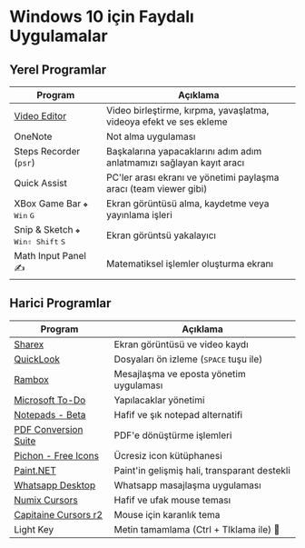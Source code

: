 # Windows 10 için Faydalı Uygulamalar

## Yerel Programlar

| Program                                                                                      | Açıklama                                                             |
| -------------------------------------------------------------------------------------------- | -------------------------------------------------------------------- |
| [Video Editor](https://www.howtogeek.com/355524/how-to-use-windows-10s-hidden-video-editor/) | Video birleştirme, kırpma, yavaşlatma, videoya efekt ve ses ekleme   |
| OneNote                                                                                      | Not alma uygulaması                                                  |
| Steps Recorder (`psr`)                                                                       | Başkalarına yapacaklarını adım adım anlatmamızı sağlayan kayıt aracı |
| Quick Assist                                                                                 | PC'ler arası ekranı ve yönetimi paylaşma aracı (team viewer gibi)    |
| XBox Game Bar <kbd>❖ Win</kbd> <kbd>G</kbd>                                                  | Ekran görüntüsü alma, kaydetme veya yayınlama işleri                 |
| Snip & Sketch <kbd>❖ Win</kbd><kbd>⇧ Shift</kbd> <kbd>S</kbd>                                | Ekran görüntsü yakalayıcı                                            |
| Math Input Panel ✍                                                                           | Matematiksel işlemler oluşturma ekranı                               |

## Harici Programlar

| Program                                                                                                                                             | Açıklama                                        |
| --------------------------------------------------------------------------------------------------------------------------------------------------- | ----------------------------------------------- |
| [Sharex]                                                                                                                                            | Ekran görüntüsü ve video kaydı                  |
| [QuickLook](https://www.microsoft.com/tr-tr/p/quicklook/9nv4bs3l1h4s?activetab=pivot:overviewtab)                                                   | Dosyaları ön izleme (<kbd>SPACE</kbd> tuşu ile) |
| [Rambox](https://rambox.pro/#home)                                                                                                                  | Mesajlaşma ve eposta yönetim uygulaması         |
| [Microsoft To-Do](https://www.microsoft.com/tr-tr/p/microsoft-to-do-list-task-reminder/9nblggh5r558?cid=msft_web_chart&activetab=pivot:overviewtab) | Yapılacaklar yönetimi                           |
| [Notepads - Beta](https://www.microsoft.com/tr-tr/p/notepads-beta/9nhl4nsc67wm?activetab=pivot:overviewtab)                                         | Hafif ve şık notepad alternatifi                |
| [PDF Conversion Suite]                                                                                                                              | PDF'e dönüştürme işlemleri                      |
| [Pichon - Free Icons]                                                                                                                               | Ücresiz icon kütüphanesi                        |
| [Paint.NET]                                                                                                                                         | Paint'in gelişmiş hali, transparant destekli    |
| [Whatsapp Desktop]                                                                                                                                  | Whatsapp masajlaşma uygulaması                  |
| [Numix Cursors](https://www.deviantart.com/alexgal23/art/Numix-Cursors-631491782)                                                                   | Hafif ve ufak mouse teması                      |
| [Capitaine Cursors r2]                                                                                                                              | Mouse için karanlık tema                        |
| Light Key                                                                                                                                           | Metin tamamlama (Ctrl + TIklama ile) 🤔         |

[sharex]: https://www.microsoft.com/en-us/p/sharex/9nblggh4z1sp?rtc=1&activetab=pivot:overviewtab
[pichon - free icons]: https://www.microsoft.com/en-us/p/icons8-pichon/9nk8t1kshffr?rtc=1&activetab=pivot:overviewtab
[pdf conversion suite]: https://www.microsoft.com/en-us/p/pdf-conversion-suite/9nblggh0c572?cid=msft_web_chart&activetab=pivot:overviewtab
[paint.net]: https://www.dotpdn.com/downloads/pdn.html
[whatsapp desktop]: https://www.microsoft.com/en-us/p/whatsapp-desktop/9nksqgp7f2nh?activetab=pivot:overviewtab
[capitaine cursors r2]: https://drive.google.com/uc?id=1lnR48aQI9nq4NJlEHyHLO7RoKx46Wl3X
